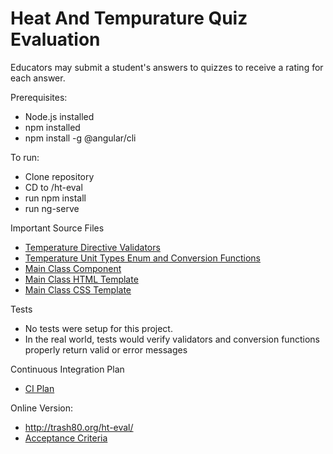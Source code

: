 # Heat And Tempurature Quiz Evaluation
Educators may submit a student's answers to quizzes to receive a rating for each answer.

Prerequisites:
* Node.js installed
* npm installed
* npm install -g @angular/cli

To run:
* Clone repository
* CD to <clone directory>/ht-eval
* run npm install
* run ng-serve

Important Source Files
* [Temperature Directive Validators](https://github.com/W-Scott-Rogers/heat-tempurature-evaluation/blob/master/ht-eval/src/app/directives/input-temperature.directive.ts)
* [Temperature Unit Types Enum and Conversion Functions](https://github.com/W-Scott-Rogers/heat-tempurature-evaluation/blob/master/ht-eval/src/app/temperature/temperature.cont.ts)
* [Main Class Component](https://github.com/W-Scott-Rogers/heat-tempurature-evaluation/blob/master/ht-eval/src/app/app.component.ts)
* [Main Class HTML Template](https://github.com/W-Scott-Rogers/heat-tempurature-evaluation/blob/master/ht-eval/src/app/app.component.html)
* [Main Class CSS Template](https://github.com/W-Scott-Rogers/heat-tempurature-evaluation/blob/master/ht-eval/src/app/app.component.css)

Tests
* No tests were setup for this project.
* In the real world, tests would verify validators and conversion functions properly return valid or error messages

Continuous Integration Plan
* [CI Plan](https://github.com/W-Scott-Rogers/heat-tempurature-evaluation/blob/master/CI-process.md)

Online Version:
* http://trash80.org/ht-eval/
* [Acceptance Criteria](https://docs.google.com/document/d/17SoUIVOFJootzXWyAvGgfcOFEIOkh9EV3u9ZwxRIWCE/edit)

